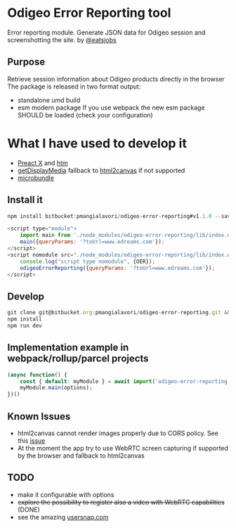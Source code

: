 # Odigeo Error Reporting tool

Error reporting module. 
Generate JSON data for Odigeo session and screenshotting the site.
by [@eatsjobs](mailto:pasquale.mangialavor@edreamsodigeo.com)

## Purpose
Retrieve session information about Odigeo products directly in the browser
The package is released in two format output: 
- standalone umd build
- esm modern package
If you use webpack the new esm package SHOULD be loaded (check your configuration)

# What I have used to develop it
- [Preact X](https://preactjs.com/) and [htm](https://github.com/developit/htm)
- [getDisplayMedia](https://developer.mozilla.org/en-US/docs/Web/API/MediaDevices/getDisplayMedia) fallback to [html2canvas](https://html2canvas.hertzen.com/) if not supported
- [microbundle](https://github.com/developit/microbundle)

## Install it
```javascript
npm install bitbucket:pmangialavori/odigeo-error-reporting#v1.1.0 --save
```

```javascript
<script type="module">
    import main from './node_modules/odigeo-error-reporting/lib/index.mjs';
    main({queryParams: '?toUrl=www.edreams.com'});
</script>    
<script nomodule src="./node_modules/odigeo-error-reporting/lib/index.umd.js">
    console.log("script type nomodule", {OER});
    odigeoErrorReporting({queryParams: '?toUrl=www.edreams.com'});
</script>
```

## Develop
```javascript
git clone git@bitbucket.org:pmangialavori/odigeo-error-reporting.git && cd odigeo-error-reporting
npm install
npm run dev
```

## Implementation example in webpack/rollup/parcel projects
```javascript
(async function() {
    const { default: myModule } = await import('odigeo-error-reporting');
    myModule.main(options);
})()
```

## Known Issues
- html2canvas cannot render images properly due to CORS policy. See this [issue](https://stackoverflow.com/questions/42263223/how-do-i-handle-cors-with-html2canvas-and-aws-s3-images)
- At the moment the app try to use WebRTC screen capturing if supported by the browser and fallback to html2canvas

## TODO
- make it configurable with options
- ~~explore the possibility to register also a video with WebRTC capabilities~~ (DONE)
- see the amazing [usersnap.com](https://usersnap.com/) 